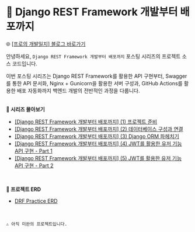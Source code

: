 # 🔖 Django REST Framework 개발부터 배포까지

🌐 [[프로의 개발일지] 블로그 바로가기](https://devpro.kr/)  

안녕하세요, `Django REST Framework 개발부터 배포까지` 포스팅 시리즈의 프로젝트 소스 코드입니다.  

이번 포스팅 시리즈는 Django REST Framework를 활용한 API 구현부터, Swagger를 통한 API 문서화, Nginx + Gunicorn을 활용한 서버 구성과, GitHub Actions를 활용한 배포 자동화까지 백엔드 개발의 전반적인 과정을 다룹니다.  
<br/>

**🚀 시리즈 몰아보기**
* [[Django REST Framework 개발부터 배포까지] (1) 프로젝트 준비](https://devpro.kr/posts/Django-REST-Framework-%EA%B0%9C%EB%B0%9C%EB%B6%80%ED%84%B0-%EB%B0%B0%ED%8F%AC%EA%B9%8C%EC%A7%80-(1)-%ED%94%84%EB%A1%9C%EC%A0%9D%ED%8A%B8-%EC%A4%80%EB%B9%84/)
* [[Django REST Framework 개발부터 배포까지] (2) 데이터베이스 구성과 연결](https://devpro.kr/posts/Django-REST-Framework-%EA%B0%9C%EB%B0%9C%EB%B6%80%ED%84%B0-%EB%B0%B0%ED%8F%AC%EA%B9%8C%EC%A7%80-(2)-%EB%8D%B0%EC%9D%B4%ED%84%B0%EB%B2%A0%EC%9D%B4%EC%8A%A4-%EA%B5%AC%EC%84%B1%EA%B3%BC-%EC%97%B0%EA%B2%B0/)
* [[Django REST Framework 개발부터 배포까지] (3) Django ORM 파헤치기](https://devpro.kr/posts/Django-REST-Framework-%EA%B0%9C%EB%B0%9C%EB%B6%80%ED%84%B0-%EB%B0%B0%ED%8F%AC%EA%B9%8C%EC%A7%80-(3)-Django-ORM-%ED%8C%8C%ED%97%A4%EC%B9%98%EA%B8%B0/)
* [[Django REST Framework 개발부터 배포까지] (4) JWT를 활용한 유저 기능 API 구현 - Part 1](https://devpro.kr/posts/Django-REST-Framework-%EA%B0%9C%EB%B0%9C%EB%B6%80%ED%84%B0-%EB%B0%B0%ED%8F%AC%EA%B9%8C%EC%A7%80-(4)-JWT%EB%A5%BC-%ED%99%9C%EC%9A%A9%ED%95%9C-%EC%9C%A0%EC%A0%80-%EA%B8%B0%EB%8A%A5-API-%EA%B5%AC%ED%98%84-Part-1/)
* [[Django REST Framework 개발부터 배포까지] (5) JWT를 활용한 유저 기능 API 구현 - Part 2](https://devpro.kr/posts/Django-REST-Framework-%EA%B0%9C%EB%B0%9C%EB%B6%80%ED%84%B0-%EB%B0%B0%ED%8F%AC%EA%B9%8C%EC%A7%80-(5)-JWT%EB%A5%BC-%ED%99%9C%EC%9A%A9%ED%95%9C-%EC%9C%A0%EC%A0%80-%EA%B8%B0%EB%8A%A5-API-%EA%B5%AC%ED%98%84-Part-2/)
<br/>

**🎯 프로젝트 ERD**
* [DRF Practice ERD](https://www.erdcloud.com/d/YwosQyQrA8kyatQzY)
<br/>

```
⚠️ 아직 미완의 프로젝트입니다.
```
